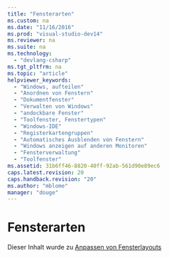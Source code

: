 ```yaml
---
title: "Fensterarten"
ms.custom: na
ms.date: "11/16/2016"
ms.prod: "visual-studio-dev14"
ms.reviewer: na
ms.suite: na
ms.technology: 
  - "devlang-csharp"
ms.tgt_pltfrm: na
ms.topic: "article"
helpviewer_keywords: 
  - "Windows, aufteilen"
  - "Anordnen von Fenstern"
  - "Dokumentfenster"
  - "Verwalten von Windows"
  - "andockbare Fenster"
  - "Toolfenster, Fenstertypen"
  - "Windows-IDE"
  - "Registerkartengruppen"
  - "Automatisches Ausblenden von Fenstern"
  - "Windows anzeigen auf anderen Monitoren"
  - "Fensterverwaltung"
  - "Toolfenster"
ms.assetid: 31b6ff46-8820-40ff-92ab-561d90e89ec6
caps.latest.revision: 20
caps.handback.revision: "20"
ms.author: "mblome"
manager: "douge"
---
```

# Fensterarten
Dieser Inhalt wurde zu [Anpassen von Fensterlayouts](../Topic/Customizing%20window%20layouts%20in%20Visual%20Studio.md)